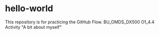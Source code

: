 # hello-world
This repository is for practicing the GitHub Flow. BU_OMDS_DX500 O1_4.4 Activity 
"A bit about myself"
